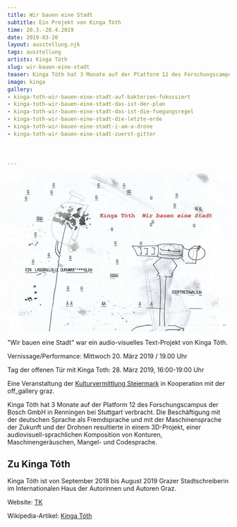 ```yaml
---
title: Wir bauen eine Stadt
subtitle: Ein Projekt von Kinga Tóth
time: 20.3.-28.4.2019
date: 2019-03-20
layout: ausstellung.njk
tags: ausstellung
artists: Kinga Tóth
slug: wir-bauen-eine-stadt
teaser: Kinga Tóth hat 3 Monate auf der Platform 12 des Forschungscampus der Bosch GmbH in Renningen bei Stuttgart verbracht. Die Beschäftigung mit der deutschen Sprache als Fremdsprache und mit der Maschinensprache der Zukunft und der Drohnen resultierte in einem 3D-Projekt, einer audiovisuell-sprachlichen Komposition von Konturen, Maschinengeräuschen, Mangel- und Codesprache.
image: kinga
gallery:
- kinga-toth-wir-bauen-eine-stadt-auf-bakterien-fokussiert
- kinga-toth-wir-bauen-eine-stadt-das-ist-der-plan
- kinga-toth-wir-bauen-eine-stadt-das-ist-die-fuegungsregel
- kinga-toth-wir-bauen-eine-stadt-die-letzte-erde
- kinga-toth-wir-bauen-eine-stadt-i-am-a-drone
- kinga-toth-wir-bauen-eine-stadt-zuerst-gitter



---
```





![Einladung zur Ausstellung "Wir bauen eine Stadt"](/assets/pics/kinga.jpg)



"Wir bauen eine Stadt" war ein audio-visuelles Text-Projekt von Kinga Tóth.

Vernissage/Performance: Mittwoch 20\. März 2019 / 19.00 Uhr

Tag der offenen Tür mit Kinga Toth: 28\. März 2019, 16:00-19:00 Uhr

Eine Veranstaltung der [Kulturvermittlung Steiermark](https://www.kulturvermittlung.org/primcell.php?ses=8000y3825q&lang=dt&bas=kvs "Kulturvermittlung Steiermark") in Kooperation mit der off_gallery graz.

Kinga Tóth hat 3 Monate auf der Platform 12 des Forschungscampus der Bosch GmbH in Renningen bei Stuttgart verbracht. Die Beschäftigung mit der deutschen Sprache als Fremdsprache und mit der Maschinensprache der Zukunft und der Drohnen resultierte in einem 3D-Projekt, einer audiovisuell-sprachlichen Komposition von Konturen, Maschinengeräuschen, Mangel- und Codesprache.

## Zu Kinga Tóth

Kinga Tóth ist von September 2018 bis August 2019 Grazer Stadtschreiberin im Internationalen Haus der Autorinnen und Autoren Graz.

Website: [TK](http://tothkinga.blogspot.com/ "TK")

Wikipedia-Artikel: [Kinga Tóth](https://de.wikipedia.org/wiki/Kinga_T%C3%B3th "Kinga Tóth – Wikipedia")
